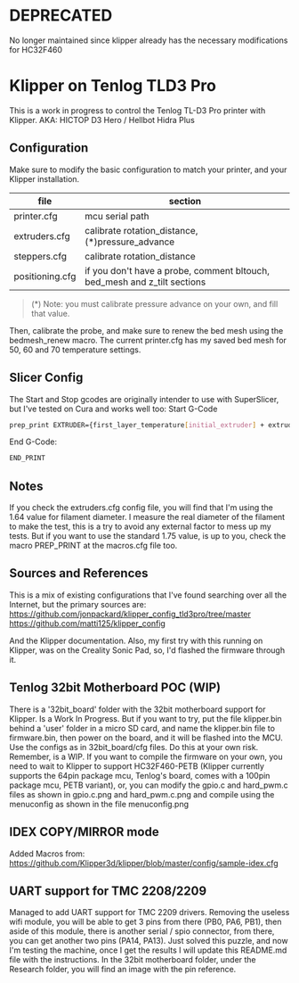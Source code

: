 <h1>DEPRECATED</h1>
No longer maintained since klipper already has the necessary modifications for HC32F460

# Klipper on Tenlog TLD3 Pro
This is a work in progress to control the Tenlog TL-D3 Pro printer with Klipper.
AKA: HICTOP D3 Hero / Hellbot Hidra Plus

## Configuration
Make sure to modify the basic configuration to match your printer, and your Klipper installation.

| file | section |
| ------ | ------ |
| printer.cfg | mcu serial path |
|extruders.cfg| calibrate rotation_distance, (*)pressure_advance
|steppers.cfg|calibrate rotation_distance|
|positioning.cfg|if you don't have a probe, comment bltouch, bed_mesh and z_tilt sections|
> (*) Note: you must calibrate pressure advance on your own, and fill that value.

Then, calibrate the probe, and make sure to renew the bed mesh using the bedmesh_renew macro.
The current printer.cfg has my saved bed mesh for 50, 60 and 70 temperature settings. 

## Slicer Config
The Start and Stop gcodes are originally intender to use with SuperSlicer, but I've tested on Cura and works well too:
Start G-Code
```sh
prep_print EXTRUDER={first_layer_temperature[initial_extruder] + extruder_temperature_offset[initial_extruder]} BED={first_layer_bed_temperature} CHAMBER={chamber_temperature} FILAMENT={filament_type} COUNT={total_layer_count} TOOLS={total_toolchanges} NUM=1;Load print settings
```

End G-Code:
```sh
END_PRINT
```

## Notes
If you check the extruders.cfg config file, you will find that I'm using the 1.64 value for filament diameter. I measure the real diameter of the filament to make the test, this is a try to avoid any external factor to mess up my tests. But if you want to use the standard 1.75 value, is up to you, check the macro PREP_PRINT at the macros.cfg file too.

## Sources and References
This is a mix of existing configurations that I've found searching over all the Internet, but the primary sources are:
https://github.com/jonpackard/klipper_config_tld3pro/tree/master
https://github.com/matti125/klipper_config

And the Klipper documentation.
Also, my first try with this running on Klipper, was on the Creality Sonic Pad, so, I'd flashed the firmware through it.


## Tenlog 32bit Motherboard POC (WIP)
There is a '32bit_board' folder with the 32bit motherboard support for Klipper. Is a Work In Progress. But if you want to try, put the file klipper.bin behind a 'user' folder in a micro SD card, and name the klipper.bin file to firmware.bin, then power on the board, and it will be flashed into the MCU. Use the configs as in 32bit_board/cfg files. Do this at your own risk. Remember, is a WIP.
If you want to compile the firmware on your own, you need to wait to Klipper to support HC32F460-PETB (Klipper currently supports the 64pin package mcu, Tenlog's board, comes with a 100pin package mcu, PETB variant), or, you can modify the gpio.c and hard_pwm.c files as shown in gpio.c.png and hard_pwm.c.png and compile using the menuconfig as shown in the file menuconfig.png

## IDEX COPY/MIRROR mode
Added Macros from: https://github.com/Klipper3d/klipper/blob/master/config/sample-idex.cfg

## UART support for TMC 2208/2209
Managed to add UART support for TMC 2209 drivers. Removing the useless wifi module, you will be able to get 3 pins from there (PB0, PA6, PB1), then aside of this module, there is another serial / spio connector, from there, you can get another two pins (PA14, PA13). Just solved this puzzle, and now I'm testing the machine, once I get the results I will update this README.md file with the instructions. In the 32bit motherboard folder, under the Research folder, you will find an image with the pin reference.

